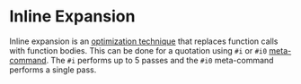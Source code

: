 # Inline Expansion #

Inline expansion is an [optimization technique](Optimization.md) that replaces function calls with function bodies. This can be done for a quotation using `#i` or `#i0` [meta-command](MetaCommand.md). The `#i` performs up to 5 passes and the `#i0` meta-command performs a single pass.
